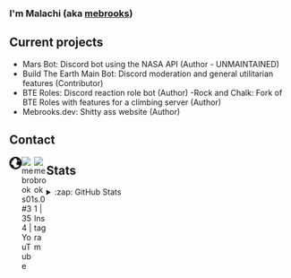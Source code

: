 ### I'm Malachi (aka [mebrooks][website])

## Current projects

- Mars Bot: Discord bot using the NASA API (Author - UNMAINTAINED)
- Build The Earth Main Bot: Discord moderation and general utilitarian features (Contributor)
- BTE Roles: Discord reaction role bot (Author)
    -Rock and Chalk: Fork of BTE Roles with features for a climbing server (Author)
- Mebrooks.dev: Shitty ass website (Author)

## Contact
[<img align="left" alt="mebrooks.dev" width="22px" src="https://raw.githubusercontent.com/iconic/open-iconic/master/svg/globe.svg" />][website]
[<img align="left" alt="mebrooks01#3354 | YouTube" width="22px" src="https://cdn.jsdelivr.net/npm/simple-icons@v3/icons/discord.svg" />][discord]
[<img align="left" alt="mebrooks.01 | Instagram" width="22px" src="https://cdn.jsdelivr.net/npm/simple-icons@v3/icons/instagram.svg" />][instagram]

## Stats
<details>
  <summary>:zap: GitHub Stats</summary>

  <img align="left" alt="mebrooks01's GitHub Stats" src="https://github-readme-stats.vercel.app/api?username=mebrooks01&show_icons=true&theme=dark" />

</details>

[website]: https://mebrooks.dev
[discord]: https://discord.com/users/496463728661889026
[instagram]: https://instagram.com/mebrooks.01
